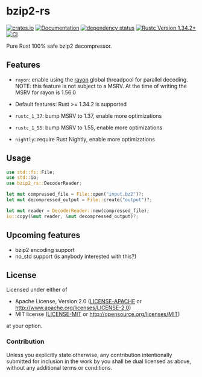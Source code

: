 # bzip2-rs

[![crates.io](https://img.shields.io/crates/v/bzip2-rs.svg)](https://crates.io/crates/bzip2-rs)
[![Documentation](https://docs.rs/bzip2-rs/badge.svg)](https://docs.rs/bzip2-rs)
[![dependency status](https://deps.rs/crate/bzip2-rs/0.1.2/status.svg)](https://deps.rs/crate/bzip2-rs/0.1.2)
[![Rustc Version 1.34.2+](https://img.shields.io/badge/rustc-1.34.2+-lightgray.svg)](https://blog.rust-lang.org/2019/04/11/Rust-1.34.0.html)
[![CI](https://github.com/paolobarbolini/bzip2-rs/workflows/CI/badge.svg)](https://github.com/paolobarbolini/bzip2-rs/actions?query=workflow%3ACI)

Pure Rust 100% safe bzip2 decompressor.

## Features

* `rayon`: enable using the [rayon] global threadpool for parallel decoding.
           NOTE: this feature is not subject to a MSRV. At the time of writing the MSRV for rayon is 1.56.0

* Default features: Rust >= 1.34.2 is supported
* `rustc_1_37`: bump MSRV to 1.37, enable more optimizations
* `rustc_1_55`: bump MSRV to 1.55, enable more optimizations
* `nightly`: require Rust Nightly, enable more optimizations

## Usage

```rust
use std::fs::File;
use std::io;
use bzip2_rs::DecoderReader;

let mut compressed_file = File::open("input.bz2")?;
let mut decompressed_output = File::create("output")?;

let mut reader = DecoderReader::new(compressed_file);
io::copy(&mut reader, &mut decompressed_output)?;
```

## Upcoming features

* bzip2 encoding support
* no_std support (is anybody interested with this?)

## License

Licensed under either of
 * Apache License, Version 2.0 ([LICENSE-APACHE](LICENSE-APACHE) or http://www.apache.org/licenses/LICENSE-2.0)
 * MIT license ([LICENSE-MIT](LICENSE-MIT) or http://opensource.org/licenses/MIT)

at your option.

### Contribution

Unless you explicitly state otherwise, any contribution intentionally submitted
for inclusion in the work by you shall be dual licensed as above, without any
additional terms or conditions.

[rayon]: https://crates.io/crates/rayon
